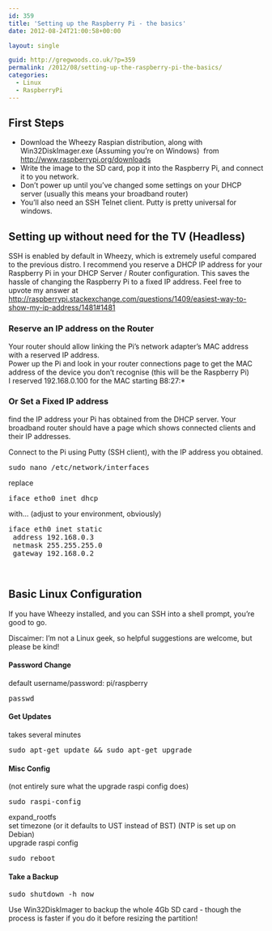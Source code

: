 ```yaml
---
id: 359
title: 'Setting up the Raspberry Pi - the basics'
date: 2012-08-24T21:00:58+00:00

layout: single

guid: http://gregwoods.co.uk/?p=359
permalink: /2012/08/setting-up-the-raspberry-pi-the-basics/
categories:
  - Linux
  - RaspberryPi
---
```

## First Steps

  * Download the Wheezy Raspian distribution, along with Win32DiskImager.exe (Assuming you’re on Windows)  from <a title=" http://www.raspberrypi.org/downloads" href=" http://www.raspberrypi.org/downloads" target="_blank">http://www.raspberrypi.org/downloads</a>
  * Write the image to the SD card, pop it into the Raspberry Pi, and connect it to you network.
  * Don’t power up until you’ve changed some settings on your DHCP server (usually this means your broadband router)
  * You’ll also need an SSH Telnet client. Putty is pretty universal for windows.

## Setting up without need for the TV (Headless)

SSH is enabled by default in Wheezy, which is extremely useful compared to the previous distro. I recommend you reserve a DHCP IP address for your Raspberry Pi in your DHCP Server / Router configuration. This saves the hassle of changing the Raspberry Pi to a fixed IP address. Feel free to upvote my answer at http://raspberrypi.stackexchange.com/questions/1409/easiest-way-to-show-my-ip-address/1481#1481

### Reserve an IP address on the Router

Your router should allow linking the Pi’s network adapter’s MAC address with a reserved IP address.  
Power up the Pi and look in your router connections page to get the MAC address of the device you don’t recognise (this will be the Raspberry Pi)  
I reserved 192.168.0.100 for the MAC starting B8:27:*

### Or Set a Fixed IP address

find the IP address your Pi has obtained from the DHCP server. Your broadband router should have a page which shows connected clients and their IP addresses.

Connect to the Pi using Putty (SSH client), with the IP address you obtained.

<pre>sudo nano /etc/network/interfaces</pre>

replace

<pre>iface etho0 inet dhcp</pre>

with... (adjust to your environment, obviously)

<pre>iface eth0 inet static
 address 192.168.0.3
 netmask 255.255.255.0
 gateway 192.168.0.2</pre>

&nbsp;

## Basic Linux Configuration

If you have Wheezy installed, and you can SSH into a shell prompt, you’re good to go.

Discaimer: I’m not a Linux geek, so helpful suggestions are welcome, but please be kind!

#### Password Change

default username/password: pi/raspberry

<pre>passwd</pre>

#### Get Updates

takes several minutes

<pre>sudo apt-get update && sudo apt-get upgrade</pre>

#### Misc Config

(not entirely sure what the upgrade raspi config does)

<pre>sudo raspi-config</pre>

expand_rootfs  
set timezone (or it defaults to UST instead of BST) (NTP is set up on Debian)  
upgrade raspi config

<pre>sudo reboot</pre>

#### Take a Backup

<pre>sudo shutdown -h now</pre>

Use Win32DiskImager to backup the whole 4Gb SD card - though the process is faster if you do it before resizing the partition!